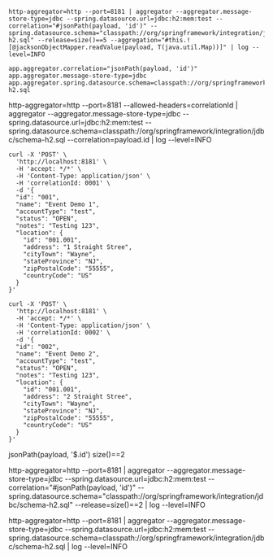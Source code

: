 


```shell
http-aggregator=http --port=8181 | aggregator --aggregator.message-store-type=jdbc --spring.datasource.url=jdbc:h2:mem:test --correlation="#jsonPath(payload, 'id')" --spring.datasource.schema="classpath://org/springframework/integration/jdbc/schema-h2.sql" --release=size()==5 --aggregation="#this.![@jacksonObjectMapper.readValue(payload, T(java.util.Map))]" | log --level=INFO

```








```properties
app.aggregator.correlation="jsonPath(payload, 'id')"
app.aggregator.message-store-type=jdbc
app.aggregator.spring.datasource.schema=classpath://org/springframework/integration/jdbc/schema-h2.sql

```

http-aggregator=http --port=8181 --allowed-headers=correlationId | aggregator --aggregator.message-store-type=jdbc --spring.datasource.url=jdbc:h2:mem:test --spring.datasource.schema=classpath://org/springframework/integration/jdbc/schema-h2.sql --correlation=payload.id | log --level=INFO


```shell
curl -X 'POST' \
  'http://localhost:8181' \
  -H 'accept: */*' \
  -H 'Content-Type: application/json' \
  -H 'correlationId: 0001' \
  -d '{
  "id": "001",
  "name": "Event Demo 1",
  "accountType": "test",
  "status": "OPEN",
  "notes": "Testing 123",
  "location": {
    "id": "001.001",
    "address": "1 Straight Stree",
    "cityTown": "Wayne",
    "stateProvince": "NJ",
    "zipPostalCode": "55555",
    "countryCode": "US"
  }
}'

curl -X 'POST' \
  'http://localhost:8181' \
  -H 'accept: */*' \
  -H 'Content-Type: application/json' \
  -H 'correlationId: 0002' \
  -d '{
  "id": "002",
  "name": "Event Demo 2",
  "accountType": "test",
  "status": "OPEN",
  "notes": "Testing 123",
  "location": {
    "id": "001.001",
    "address": "2 Straight Stree",
    "cityTown": "Wayne",
    "stateProvince": "NJ",
    "zipPostalCode": "55555",
    "countryCode": "US"
  }
}'
```

jsonPath(payload, '$.id')
size()==2

http-aggregator=http --port=8181 | aggregator --aggregator.message-store-type=jdbc --spring.datasource.url=jdbc:h2:mem:test --correlation="#jsonPath(payload, 'id')" --spring.datasource.schema="classpath://org/springframework/integration/jdbc/schema-h2.sql" --release=size()==2 | log --level=INFO

http-aggregator=http --port=8181 | aggregator --aggregator.message-store-type=jdbc --spring.datasource.url=jdbc:h2:mem:test --spring.datasource.schema=classpath://org/springframework/integration/jdbc/schema-h2.sql | log --level=INFO